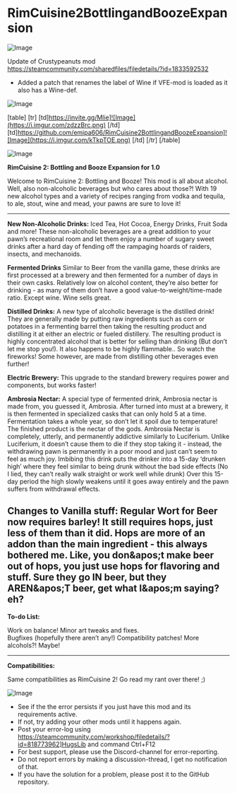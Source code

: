 # RimCuisine2BottlingandBoozeExpansion

![Image](https://i.imgur.com/WAEzk68.png)

Update of Crustypeanuts mod
https://steamcommunity.com/sharedfiles/filedetails/?id=1833592532

- Added a patch that renames the label of Wine if VFE-mod is loaded as it also has a Wine-def.

![Image](https://i.imgur.com/7Gzt3Rg.png)


[table]
	[tr]
		[td]https://invite.gg/Mlie]![Image](https://i.imgur.com/zdzzBrc.png)
[/td]
		[td]https://github.com/emipa606/RimCuisine2BottlingandBoozeExpansion]![Image](https://i.imgur.com/kTkpTOE.png)
[/td]
	[/tr]
[/table]
	
![Image](https://i.imgur.com/NOW7jU1.png)


**RimCuisine 2: Bottling and Booze Expansion for 1.0**

Welcome to RimCuisine 2: Bottling and Booze! This mod is all about alcohol.  Well, also non-alcoholic beverages but who cares about those?! With 19 new alcohol types and a variety of recipes ranging from vodka and tequila, to ale, stout, wine and mead, your pawns are sure to love it!


------------------------------------------------------------

**New Non-Alcoholic Drinks:** Iced Tea, Hot Cocoa, Energy Drinks, Fruit Soda and more! These non-alcoholic beverages are a great addition to your pawn’s recreational room and let them enjoy a number of sugary sweet drinks after a hard day of fending off the rampaging hoards of raiders, insects, and mechanoids.

**Fermented Drinks** Similar to Beer from the vanilla game, these drinks are first processed at a brewery and then fermented for a number of days in their own casks.  Relatively low on alcohol content, they’re also better for drinking - as many of them don’t have a good value-to-weight/time-made ratio.  Except wine.  Wine sells great.

**Distilled Drinks:** A new type of alcoholic beverage is the distilled drink! They are generally made by putting raw ingredients such as corn or potatoes in a fermenting barrel then taking the resulting product and distilling it at either an electric or fueled distillery.  The resulting product is highly concentrated alcohol that is better for selling than drinking (But don’t let me stop you!).  It also happens to be highly flammable.. So watch the fireworks! Some however, are made from distilling other beverages even further!

**Electric Brewery:** This upgrade to the standard brewery requires power and components, but works faster!

**Ambrosia Nectar:** A special type of fermented drink, Ambrosia nectar is made from, you guessed it, Ambrosia.  After turned into must at a brewery, it is then fermented in specialized casks that can only hold 5 at a time.  Fermentation takes a whole year, so don’t let it spoil due to temperature!   The finished product is the nectar of the gods.  Ambrosia Nectar is completely, utterly, and permanently addictive similarly to Luciferium. Unlike Luciferium, it doesn’t cause them to die if they stop taking it - instead, the withdrawing pawn is permanently in a poor mood and just can’t seem to feel as much joy.  Imbibing this drink puts the drinker into  a 15-day ‘drunken high’ where they feel similar to being drunk without the bad side effects (No I lied, they can’t really walk straight or work well while drunk)  Over this 15-day period the high slowly weakens until it goes away entirely and the pawn suffers from withdrawal effects.

**Changes to Vanilla stuff:**  Regular Wort for Beer now requires barley! It still requires hops, just less of them than it did.  Hops are more of an addon than the main ingredient - this always bothered me.  Like, you don&amp;apos;t make beer out of hops, you just use hops for flavoring and stuff.  Sure they go IN beer, but they AREN&amp;apos;T beer, get what I&amp;apos;m saying? eh?
--------------------------------------------------

**To-do List:**

Work on balance!
Minor art tweaks and fixes.  
Bugfixes (hopefully there aren’t any!)
Compatibility patches!
More alcohols?! Maybe!

--------------------------------------------------

**Compatibilities:**

Same compatibilities as RimCuisine 2! Go read my rant over there! ;)


![Image](https://i.imgur.com/Rs6T6cr.png)



-  See if the the error persists if you just have this mod and its requirements active.
-  If not, try adding your other mods until it happens again.
-  Post your error-log using https://steamcommunity.com/workshop/filedetails/?id=818773962]HugsLib and command Ctrl+F12
-  For best support, please use the Discord-channel for error-reporting.
-  Do not report errors by making a discussion-thread, I get no notification of that.
-  If you have the solution for a problem, please post it to the GitHub repository.




